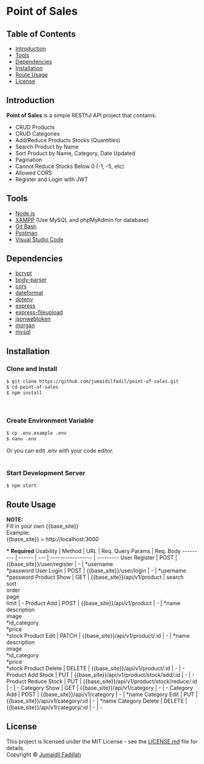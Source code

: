 # Point of Sales

## Table of Contents

- [Introduction](#introduction)
- [Tools](#tools)
- [Dependencies](#dependencies)
- [Installation](#installation)
- [Route Usage](#route-usage)
- [License](#license)

## Introduction

**Point of Sales** is a simple RESTful API project that contains:
- CRUD Products
- CRUD Categories
- Add/Reduce Products Stocks (Quantities)
- Search Product by Name
- Sort Product by Name, Category, Date Updated
- Pagination
- Cannot Reduce Stocks Below 0 (-1, -5, etc)
- Allowed CORS
- Register and Login with JWT

## Tools

- [Node.js](https://nodejs.org)
- [XAMPP](https://www.apachefriends.org) (Use MySQL and phpMyAdmin for database)
- [Git Bash](https://git-scm.com)
- [Postman](https://www.apachefriends.org)
- [Visual Studio Code](https://www.apachefriends.org)

## Dependencies

- [bcrypt](https://www.npmjs.com/package/bcrypt)
- [body-parser](https://www.npmjs.com/package/body-parser)
- [cors](https://www.npmjs.com/package/cors)
- [dateformat](https://www.npmjs.com/package/dateformat)
- [dotenv](https://www.npmjs.com/package/dotenv)
- [express](https://www.npmjs.com/package/express)
- [express-fileupload](https://www.npmjs.com/package/express-fileupload)
- [jsonwebtoken](https://www.npmjs.com/package/jsonwebtoken)
- [morgan](https://www.npmjs.com/package/morgan)
- [mysql](https://www.npmjs.com/package/mysql)

## Installation

### Clone and Install
```bash
$ git clone https://github.com/jumaidilfadil/point-of-sales.git
$ cd point-of-sales
$ npm install
```

<br>

### Create Environment Variable
```bash
$ cp .env.example .env
$ nano .env
```
Or you can edit .env with your code editor.
<br><br>

### Start Development Server
```bash
$ npm start
```

## Route Usage

**NOTE:**  
Fill in your own {{base_site}}  
Example:  
{{base_site}} = http://localhost:3000

**\* Required**
Usability | Method | URL | Req. Query Params | Req. Body
--------- | ------ | --- | ----------------- | ---------
User Register | POST | {{base_site}}/user/register | - | *username<br>*password
User Login | POST | {{base_site}}/user/login | - | *username<br>*password
Product Show | GET | {{base_site}}/api/v1/product | search<br>sort<br>order<br>page<br>limit | -
Product Add | POST | {{base_site}}/api/v1/product | - | *name<br>description<br>image<br>*id_category<br>*price<br>*stock
Product Edit | PATCH | {{base_site}}/api/v1/product/:id | - | *name<br>description<br>image<br>*id_category<br>*price<br>*stock
Product Delete | DELETE | {{base_site}}/api/v1/product/:id | - | -
Product Add Stock | PUT | {{base_site}}/api/v1/product/stock/add/:id | - | -
Product Reduce Stock | PUT | {{base_site}}/api/v1/product/stock/reduce/:id | - | -
Category Show | GET | {{base_site}}/api/v1/category | - | -
Category Add | POST | {{base_site}}/api/v1/category | - | *name
Category Edit | PUT | {{base_site}}/api/v1/category/:id | - | *name
Category Delete | DELETE | {{base_site}}/api/v1/category/:id | - | -

## License

This project is licensed under the MIT License - see the [LICENSE.md](LICENSE.md) file for details.  
Copyright &copy; [Jumaidil Fadillah](https://github.com/jumaidilfadil)
